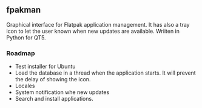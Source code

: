 ## fpakman
Graphical interface for Flatpak application management. It has also a tray icon to let the user known when new updates are available.
Wriiten in Python for QT5.

### Roadmap
- Test installer for Ubuntu
- Load the database in a thread when the application starts. It will prevent the delay of showing the icon.
- Locales
- System notification whe new updates
- Search and install applications.